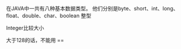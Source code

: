 在JAVA中一共有八种基本数据类型。 他们分别是byte、short、int、long、float、double、char、boolean 整型







Integer比较大小

大于128的话，不能用 ==

